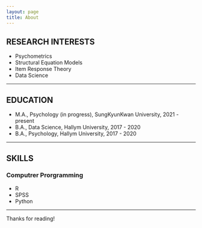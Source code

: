 ```yaml
---
layout: page
title: About
---
```




## RESEARCH INTERESTS
* Psychometrics
* Structural Equation Models
* Item Response Theory
* Data Science
-----



## EDUCATION
* M.A., Psychology (in progress), SungKyunKwan University, 2021 - present
* B.A., Data Science, Hallym University, 2017 - 2020 
* B.A., Psychology, Hallym University, 2017 - 2020 
-----




## SKILLS
### Computrer Prorgramming
* R
* SPSS
* Python
-----


Thanks for reading!
